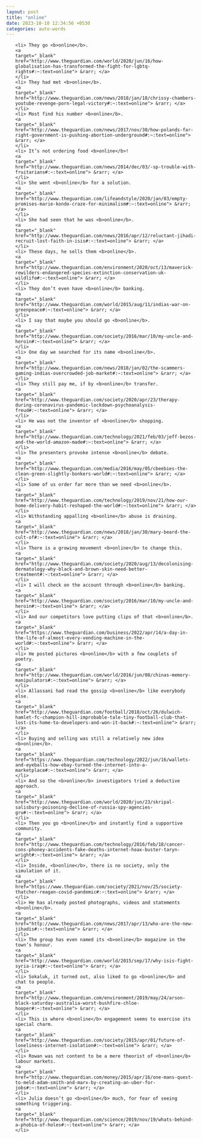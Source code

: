 ```yaml
---
layout: post
title: "online"
date: 2023-10-10 12:34:56 +0530
categories: auto-words
---
```

<ol>

    <li> They go <b>online</b>.
    <a 
    target="_blank" 
    href="http://www.theguardian.com/world/2020/jun/16/how-globalisation-has-transformed-the-fight-for-lgbtq-rights#:~:text=online"> &rarr; </a>
    </li>
    <li> They had met <b>online</b>.
    <a 
    target="_blank" 
    href="http://www.theguardian.com/news/2018/jan/18/chrissy-chambers-youtube-revenge-porn-legal-victory#:~:text=online"> &rarr; </a>
    </li>
    <li> Most find his number <b>online</b>.
    <a 
    target="_blank" 
    href="http://www.theguardian.com/news/2017/nov/30/how-polands-far-right-government-is-pushing-abortion-underground#:~:text=online"> &rarr; </a>
    </li>
    <li> It’s not ordering food <b>online</b>!
    <a 
    target="_blank" 
    href="http://www.theguardian.com/news/2014/dec/03/-sp-trouble-with-fruitarians#:~:text=online"> &rarr; </a>
    </li>
    <li> She went <b>online</b> for a solution.
    <a 
    target="_blank" 
    href="http://www.theguardian.com/lifeandstyle/2020/jan/03/empty-promises-marie-kondo-craze-for-minimalism#:~:text=online"> &rarr; </a>
    </li>
    <li> She had seen that he was <b>online</b>.
    <a 
    target="_blank" 
    href="http://www.theguardian.com/news/2016/apr/12/reluctant-jihadi-recruit-lost-faith-in-isis#:~:text=online"> &rarr; </a>
    </li>
    <li> These days, he sells them <b>online</b>.
    <a 
    target="_blank" 
    href="http://www.theguardian.com/environment/2020/oct/13/maverick-rewilders-endangered-species-extinction-conservation-uk-wildlife#:~:text=online"> &rarr; </a>
    </li>
    <li> They don’t even have <b>online</b> banking.
    <a 
    target="_blank" 
    href="http://www.theguardian.com/world/2015/aug/11/indias-war-on-greenpeace#:~:text=online"> &rarr; </a>
    </li>
    <li> I say that maybe you should go <b>online</b>.
    <a 
    target="_blank" 
    href="http://www.theguardian.com/society/2016/mar/10/my-uncle-and-heroin#:~:text=online"> &rarr; </a>
    </li>
    <li> One day we searched for its name <b>online</b>.
    <a 
    target="_blank" 
    href="http://www.theguardian.com/news/2018/jan/02/the-scammers-gaming-indias-overcrowded-job-market#:~:text=online"> &rarr; </a>
    </li>
    <li> They still pay me, if by <b>online</b> transfer.
    <a 
    target="_blank" 
    href="http://www.theguardian.com/society/2020/apr/23/therapy-during-coronavirus-pandemic-lockdown-psychoanalysis-freud#:~:text=online"> &rarr; </a>
    </li>
    <li> He was not the inventor of <b>online</b> shopping.
    <a 
    target="_blank" 
    href="http://www.theguardian.com/technology/2021/feb/03/jeff-bezos-and-the-world-amazon-made#:~:text=online"> &rarr; </a>
    </li>
    <li> The presenters provoke intense <b>online</b> debate.
    <a 
    target="_blank" 
    href="http://www.theguardian.com/media/2016/may/05/cbeebies-the-clean-green-slightly-bonkers-world#:~:text=online"> &rarr; </a>
    </li>
    <li> Some of us order far more than we need <b>online</b>.
    <a 
    target="_blank" 
    href="http://www.theguardian.com/technology/2019/nov/21/how-our-home-delivery-habit-reshaped-the-world#:~:text=online"> &rarr; </a>
    </li>
    <li> Withstanding appalling <b>online</b> abuse is draining.
    <a 
    target="_blank" 
    href="http://www.theguardian.com/news/2018/jan/30/mary-beard-the-cult-of#:~:text=online"> &rarr; </a>
    </li>
    <li> There is a growing movement <b>online</b> to change this.
    <a 
    target="_blank" 
    href="http://www.theguardian.com/society/2020/aug/13/decolonising-dermatology-why-black-and-brown-skin-need-better-treatment#:~:text=online"> &rarr; </a>
    </li>
    <li> I will check on the account through <b>online</b> banking.
    <a 
    target="_blank" 
    href="http://www.theguardian.com/society/2016/mar/10/my-uncle-and-heroin#:~:text=online"> &rarr; </a>
    </li>
    <li> And our competitors love putting clips of that <b>online</b>.
    <a 
    target="_blank" 
    href="https://www.theguardian.com/business/2022/apr/14/a-day-in-the-life-of-almost-every-vending-machine-in-the-world#:~:text=online"> &rarr; </a>
    </li>
    <li> He posted pictures <b>online</b> with a few couplets of poetry.
    <a 
    target="_blank" 
    href="http://www.theguardian.com/world/2016/jun/08/chinas-memory-manipulators#:~:text=online"> &rarr; </a>
    </li>
    <li> Allassani had read the gossip <b>online</b> like everybody else.
    <a 
    target="_blank" 
    href="http://www.theguardian.com/football/2018/oct/26/dulwich-hamlet-fc-champion-hill-improbable-tale-tiny-football-club-that-lost-its-home-to-developers-and-won-it-back#:~:text=online"> &rarr; </a>
    </li>
    <li> Buying and selling was still a relatively new idea <b>online</b>.
    <a 
    target="_blank" 
    href="https://www.theguardian.com/technology/2022/jun/16/wallets-and-eyeballs-how-ebay-turned-the-internet-into-a-marketplace#:~:text=online"> &rarr; </a>
    </li>
    <li> And so the <b>online</b> investigators tried a deductive approach.
    <a 
    target="_blank" 
    href="http://www.theguardian.com/world/2020/jun/23/skripal-salisbury-poisoning-decline-of-russia-spy-agencies-gru#:~:text=online"> &rarr; </a>
    </li>
    <li> Then you go <b>online</b> and instantly find a supportive community.
    <a 
    target="_blank" 
    href="http://www.theguardian.com/technology/2016/feb/18/cancer-cons-phoney-accidents-fake-deaths-internet-hoax-buster-taryn-wright#:~:text=online"> &rarr; </a>
    </li>
    <li> Inside, <b>online</b>, there is no society, only the simulation of it.
    <a 
    target="_blank" 
    href="https://www.theguardian.com/society/2021/nov/25/society-thatcher-reagan-covid-pandemic#:~:text=online"> &rarr; </a>
    </li>
    <li> He has already posted photographs, videos and statements <b>online</b>.
    <a 
    target="_blank" 
    href="http://www.theguardian.com/news/2017/apr/13/who-are-the-new-jihadis#:~:text=online"> &rarr; </a>
    </li>
    <li> The group has even named its <b>online</b> magazine in the town’s honour.
    <a 
    target="_blank" 
    href="http://www.theguardian.com/world/2015/sep/17/why-isis-fight-syria-iraq#:~:text=online"> &rarr; </a>
    </li>
    <li> Sokaluk, it turned out, also liked to go <b>online</b> and chat to people.
    <a 
    target="_blank" 
    href="http://www.theguardian.com/environment/2019/may/24/arson-black-saturday-australia-worst-bushfire-chloe-hooper#:~:text=online"> &rarr; </a>
    </li>
    <li> This is where <b>online</b> engagement seems to exercise its special charm.
    <a 
    target="_blank" 
    href="http://www.theguardian.com/society/2015/apr/01/future-of-loneliness-internet-isolation#:~:text=online"> &rarr; </a>
    </li>
    <li> Rowan was not content to be a mere theorist of <b>online</b> labour markets.
    <a 
    target="_blank" 
    href="http://www.theguardian.com/money/2015/apr/16/one-mans-quest-to-meld-adam-smith-and-marx-by-creating-an-uber-for-jobs#:~:text=online"> &rarr; </a>
    </li>
    <li> Julia doesn’t go <b>online</b> much, for fear of seeing something triggering.
    <a 
    target="_blank" 
    href="http://www.theguardian.com/science/2019/nov/19/whats-behind-a-phobia-of-holes#:~:text=online"> &rarr; </a>
    </li>